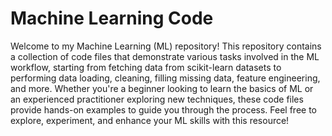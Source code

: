 # Machine Learning Code
Welcome to my Machine Learning (ML) repository! This repository contains a collection of code files that demonstrate various tasks involved in the ML workflow, starting from fetching data from scikit-learn datasets to performing data loading, cleaning, filling missing data, feature engineering, and more. Whether you're a beginner looking to learn the basics of ML or an experienced practitioner exploring new techniques, these code files provide hands-on examples to guide you through the process. Feel free to explore, experiment, and enhance your ML skills with this resource!
